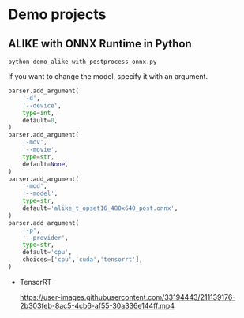 # Demo projects

## ALIKE with ONNX Runtime in Python
```
python demo_alike_with_postprocess_onnx.py
```

If you want to change the model, specify it with an argument.
```python
parser.add_argument(
    '-d',
    '--device',
    type=int,
    default=0,
)
parser.add_argument(
    '-mov',
    '--movie',
    type=str,
    default=None,
)
parser.add_argument(
    '-mod',
    '--model',
    type=str,
    default='alike_t_opset16_480x640_post.onnx',
)
parser.add_argument(
    '-p',
    '--provider',
    type=str,
    default='cpu',
    choices=['cpu','cuda','tensorrt'],
)
```

- TensorRT

    https://user-images.githubusercontent.com/33194443/211139176-2b303feb-8ac5-4cb6-af55-30a336e144ff.mp4
